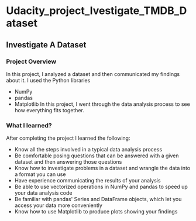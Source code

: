 # Udacity_project_Ivestigate_TMDB_Dataset

## Investigate A Dataset 

### Project Overview
In this project, I analyzed a dataset and then communicated my findings about it. 
I used the Python libraries 
* NumPy
* pandas 
* Matplotlib 
In this project, I went through the data analysis process to see how everything fits together. 

### What I learned?
After completing the project I learned the following:

* Know all the steps involved in a typical data analysis process
* Be comfortable posing questions that can be answered with a given dataset and then answering those questions
* Know how to investigate problems in a dataset and wrangle the data into a format you can use
* Have experience communicating the results of your analysis
* Be able to use vectorized operations in NumPy and pandas to speed up your data analysis code
* Be familiar with pandas' Series and DataFrame objects, which let you access your data more conveniently
* Know how to use Matplotlib to produce plots showing your findings
